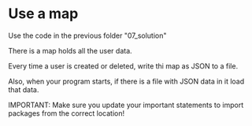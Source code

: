 # Use a map

Use the code in the previous folder "07_solution"

There is a map holds all the user data.

Every time a user is created or deleted, write thi map as JSON to a file.

Also, when your program starts, if there is a file with JSON data in it load that data.

IMPORTANT: Make sure you update your important statements to import packages from the correct location!
